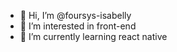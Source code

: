 - 👋 Hi, I’m @foursys-isabelly
- 👀 I’m interested in front-end
- 🌱 I’m currently learning react native
